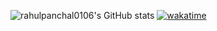 ![rahulpanchal0106's GitHub stats](https://github-readme-stats.vercel.app/api?username=rahulpanchal0106&show_icons=true&theme=dark)
[![wakatime](https://wakatime.com/badge/user/eeb3dfb4-6a99-4673-8148-202e3cd8f6d2.svg)](https://wakatime.com/@eeb3dfb4-6a99-4673-8148-202e3cd8f6d2)
